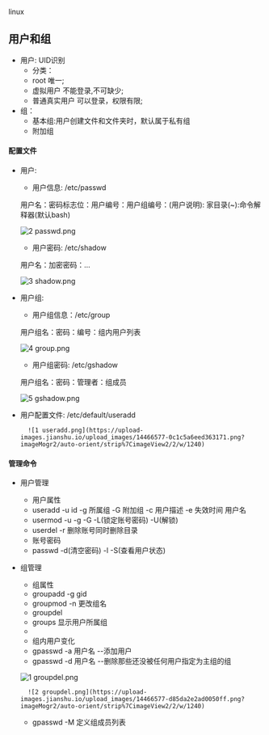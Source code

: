 
linux

## 用户和组

* 用户: UID识别 
	* 分类：
	* root 唯一;
	* 虚拟用户 不能登录,不可缺少;
	* 普通真实用户 可以登录，权限有限;
* 组：
	* 基本组:用户创建文件和文件夹时，默认属于私有组
	* 附加组
	
#### 配置文件
* 用户:
	* 用户信息: /etc/passwd
	
	用户名：密码标志位：用户编号：用户组编号：(用户说明): 家目录(~):命令解释器(默认bash)
	
	![2 passwd.png](https://upload-images.jianshu.io/upload_images/14466577-08830a6b4bf8062a.png?imageMogr2/auto-orient/strip%7CimageView2/2/w/1240)
	
	* 用户密码: /etc/shadow
	
	用户名：加密密码：...
	
	![3 shadow.png](https://upload-images.jianshu.io/upload_images/14466577-d5c0a0315cea35dc.png?imageMogr2/auto-orient/strip%7CimageView2/2/w/1240)

* 用户组:
	*  用户组信息：/etc/group
	
	用户组名：密码：编号：组内用户列表
	
	![4 group.png](https://upload-images.jianshu.io/upload_images/14466577-59e1a14de51195a5.png?imageMogr2/auto-orient/strip%7CimageView2/2/w/1240)
	
	*  用户组密码: /etc/gshadow
	
	用户组名：密码：管理者：组成员
	
	![5 gshadow.png](https://upload-images.jianshu.io/upload_images/14466577-e3c0501da5a94fb0.png?imageMogr2/auto-orient/strip%7CimageView2/2/w/1240)
	
* 用户配置文件: /etc/default/useradd	

    	![1 useradd.png](https://upload-images.jianshu.io/upload_images/14466577-0c1c5a6eed363171.png?imageMogr2/auto-orient/strip%7CimageView2/2/w/1240)


#### 管理命令
* 用户管理
	* 用户属性
	* useradd -u id -g 所属组 -G 附加组 -c 用户描述 -e 失效时间 用户名
	* usermod -u -g -G -L(锁定账号密码) -U(解锁)
	* userdel -r 删除账号同时删除目录
	* 账号密码
	* passwd -d(清空密码) -l -S(查看用户状态) 
* 组管理
	* 组属性
	* groupadd -g gid
	* groupmod -n 更改组名
	* groupdel
	* groups 显示用户所属组
	*
	* 组内用户变化
	* gpasswd -a 用户名 --添加用户
	* gpasswd -d 用户名 --删除那些还没被任何用户指定为主组的组	
	
	![1 groupdel.png](https://upload-images.jianshu.io/upload_images/14466577-da9667501ebd551e.png?imageMogr2/auto-orient/strip%7CimageView2/2/w/1240)

        ![2 groupdel.png](https://upload-images.jianshu.io/upload_images/14466577-d85da2e2ad0050ff.png?imageMogr2/auto-orient/strip%7CimageView2/2/w/1240)
	
	* gpasswd -M 定义组成员列表
	
	
	
